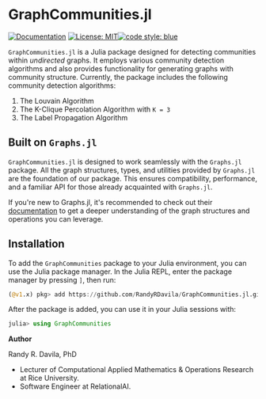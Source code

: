 # GraphCommunities.jl

[![Documentation](https://img.shields.io/badge/docs-latest-blue.svg)](https://randyrdavila.github.io/GraphCommunities.jl/) [![License: MIT](https://img.shields.io/badge/License-MIT-yellow.svg)](https://opensource.org/licenses/MIT)[![code style: blue](https://img.shields.io/badge/code%20style-blue-4495d1.svg)](https://github.com/invenia/BlueStyle)


`GraphCommunities.jl` is a Julia package designed for detecting communities within *undirected* graphs. It employs various community detection algorithms and also provides functionality for generating graphs with community structure. Currently, the package includes the following community detection algorithms:

1. The Louvain Algorithm
2. The K-Clique Percolation Algorithm with `K = 3`
3. The Label Propagation Algorithm

## Built on `Graphs.jl`

`GraphCommunities.jl` is designed to work seamlessly with the `Graphs.jl` package. All the graph structures, types, and utilities provided by `Graphs.jl` are the foundation of our package. This ensures compatibility, performance, and a familiar API for those already acquainted with `Graphs.jl`.

If you're new to Graphs.jl, it's recommended to check out their [documentation](https://github.com/JuliaGraphs/Graphs.jl) to get a deeper understanding of the graph structures and operations you can leverage.

## Installation

To add the `GraphCommunities` package to your Julia environment, you can use the Julia package manager. In the Julia REPL, enter the package manager by pressing `]`, then run:

```julia
(@v1.x) pkg> add https://github.com/RandyRDavila/GraphCommunities.jl.git
```

After the package is added, you can use it in your Julia sessions with:

```julia
julia> using GraphCommunities
```

**Author**

Randy R. Davila, PhD

* Lecturer of Computational Applied Mathematics & Operations Research at Rice University.
* Software Engineer at RelationalAI.